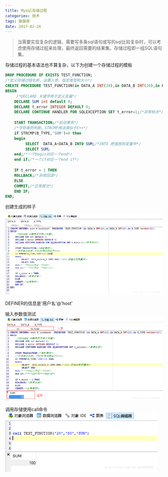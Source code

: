 ```yaml
---
title: Mysql存储过程
categories: 技术
tags: 数据库
date: 2017-02-26
---
```

> 当需要实现复杂的逻辑，需要写多条sql语句或写的sql比较复杂时，可以考虑使用存储过程来处理，最终返回需要的结果集。存储过程即一组SQL语句集。

存储过程的基本语法也不算复杂，以下为创建一个存储过程的模板
<!--more-->
```sql
DROP PROCEDURE IF EXISTS TEST_FUNCTION;
/*定义存储过程名称，设置入参，指定类型和大小*/
CREATE PROCEDURE TEST_FUNCTION(in DATA_A INT(20),in DATA_B INT(20),in B_TYPE varchar(20))
BEGIN
     /*DECLARE 关键字用于定义变量*/
    DECLARE SUM int default 0;
    DECLARE t_error INTEGER DEFAULT 0;
    DECLARE CONTINUE HANDLER FOR SQLEXCEPTION SET t_error=1;/*异常标志*/
    
    START TRANSACTION;/*启动事务*/
    /*字符串的判断，STRCMP用法类似于C++*/
    if STRCMP(B_TYPE,'SUM')=0 then
    begin
         SELECT  DATA_A+DATA_B INTO SUM;/*INTO 把值放到变量中*/
         SELECT SUM;
    end;/*一个begin对应一个end*/
    end if;/*一个if对应一个end if*/
    
    IF t_error = 1 THEN  
    ROLLBACK;/*异常回滚*/
    ELSE
    COMMIT;/*正常提交*/
    END IF;
END;
```
创建生成的样子

![这里写图片描述](/img/ba/6h3FmqU.png)

DEFINER的信息是'用户名'@'host'

输入参数值测试
![这里写图片描述](/img/ba/ikltBrd.png)

调用存储使用call命令
![这里写图片描述](/img/ba/VhhN91s.png)